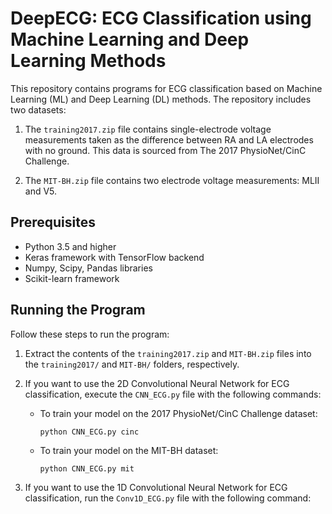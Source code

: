 # DeepECG: ECG Classification using Machine Learning and Deep Learning Methods

This repository contains programs for ECG classification based on Machine Learning (ML) and Deep Learning (DL) methods. The repository includes two datasets:

1. The `training2017.zip` file contains single-electrode voltage measurements taken as the difference between RA and LA electrodes with no ground. This data is sourced from The 2017 PhysioNet/CinC Challenge.

2. The `MIT-BH.zip` file contains two electrode voltage measurements: MLII and V5.

## Prerequisites

- Python 3.5 and higher
- Keras framework with TensorFlow backend
- Numpy, Scipy, Pandas libraries
- Scikit-learn framework

## Running the Program

Follow these steps to run the program:

1. Extract the contents of the `training2017.zip` and `MIT-BH.zip` files into the `training2017/` and `MIT-BH/` folders, respectively.

2. If you want to use the 2D Convolutional Neural Network for ECG classification, execute the `CNN_ECG.py` file with the following commands:

   - To train your model on the 2017 PhysioNet/CinC Challenge dataset:
     ```
     python CNN_ECG.py cinc
     ```
   - To train your model on the MIT-BH dataset:
     ```
     python CNN_ECG.py mit
     ```

3. If you want to use the 1D Convolutional Neural Network for ECG classification, run the `Conv1D_ECG.py` file with the following command:
